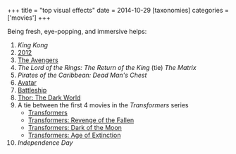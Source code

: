 +++
title = "top visual effects"
date = 2014-10-29
[taxonomies]
categories = ['movies']
+++

Being fresh, eye-popping, and immersive helps:

1. *King Kong*
2. [2012]
3. [The Avengers]
4. *The Lord of the Rings: The Return of the King* (tie) *The Matrix*
5. *Pirates of the Caribbean: Dead Man's Chest*
6. [Avatar]
7. [Battleship]
8. [Thor: The Dark World]
9. A tie between the first 4 movies in the *Transformers* series
   - [Transformers]
   - [Transformers: Revenge of the Fallen]
   - [Transformers: Dark of the Moon]
   - [Transformers: Age of Extinction]
10. *Independence Day*

[2012]: http://tshepang.net/2012-2009
[The Avengers]: http://tshepang.net/the-avengers-2012
[Avatar]: http://tshepang.net/avatar-2009
[Battleship]: http://tshepang.net/battleship-2012
[Thor: The Dark World]: http://tshepang.net/thor-the-dark-world-2013
[Transformers]: http://tshepang.net/transformers-2007
[Transformers: Revenge of the Fallen]: http://tshepang.net/transformers-revenge-of-the-fallen-2009
[Transformers: Dark of the Moon]: http://tshepang.net/transformers-dark-of-the-moon-2011
[Transformers: Age of Extinction]: http://tshepang.net/transformers-age-of-extinction-2014
